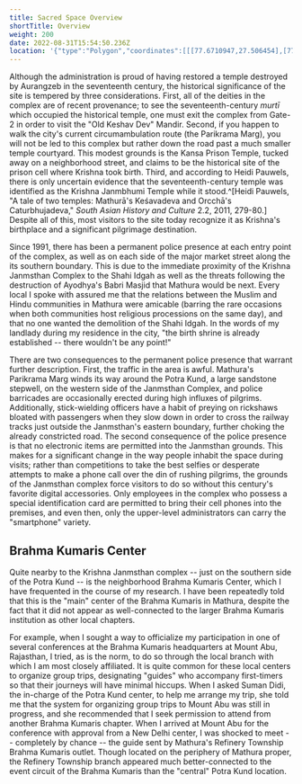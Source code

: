 ```yaml
---
title: Sacred Space Overview
shortTitle: Overview
weight: 200
date: 2022-08-31T15:54:50.236Z
location: '{"type":"Polygon","coordinates":[[[77.6710947,27.506454],[77.6689994,27.5064397],[77.6689994,27.5057652],[77.6687163,27.5051122],[77.6687244,27.504079],[77.6707549,27.5040144],[77.6710947,27.506454]]]}'
---
```

Although the administration is proud of having restored a temple destroyed by Aurangzeb in the seventeenth century, the historical significance of the site is tempered by three considerations. First, all of the deities in the complex are of recent provenance; to see the seventeenth-century _murtī_ which occupied the historical temple, one must exit the complex from Gate-2 in order to visit the "Old Keshav Dev" Mandir. Second, if you happen to walk the city's current circumambulation route (the Parikrama Marg), you will not be led to this complex but rather down the road past a much smaller temple courtyard. This modest grounds is the Kansa Prison Temple, tucked away on a neighborhood street, and claims to be the historical site of the prison cell where Krishna took birth. Third, and according to Heidi Pauwels, there is only uncertain evidence that the seventeenth-century temple was identified as the Krishna Janmbhumi Temple while it stood.^[Heidi Pauwels, "A tale of two temples: Mathurā's Keśavadeva and Orcchā's Caturbhujadeva," _South Asian History and Culture_ 2.2, 2011, 279-80.] Despite all of this, most visitors to the site today recognize it as Krishna's birthplace and a significant pilgrimage destination.



Since 1991, there has been a permanent police presence at each entry point of the complex, as well as on each side of the major market street along the its southern boundary. This is due to the immediate proximity of the Krishna Janmsthan Complex to the Shahi Idgah as well as the threats following the destruction of Ayodhya's Babri Masjid that Mathura would be next. Every local I spoke with assured me that the relations between the Muslim and Hindu communities in Mathura were amicable (barring the rare occasions when both communities host religious processions on the same day), and that no one wanted the demolition of the Shahi Idgah. In the words of my landlady during my residence in the city, "the birth shrine is already established -- there wouldn't be any point!"



There are two consequences to the permanent police presence that warrant further description. First, the traffic in the area is awful. Mathura's Parikrama Marg winds its way around the Potra Kund, a large sandstone stepwell, on the western side of the Janmsthan Complex, and police barricades are occasionally erected during high influxes of pilgrims. Additionally, stick-wielding officers have a habit of preying on rickshaws bloated with passengers when they slow down in order to cross the railway tracks just outside the Janmsthan's eastern boundary, further choking the already constricted road. The second consequence of the police presence is that no electronic items are permitted into the Janmsthan grounds. This makes for a significant change in the way people inhabit the space during visits; rather than competitions to take the best selfies or desperate attempts to make a phone call over the din of rushing pilgrims, the grounds of the Janmsthan complex force visitors to do so without this century's favorite digital accessories. Only employees in the complex who possess a special identification card are permitted to bring their cell phones into the premises, and even then, only the upper-level administrators can carry the "smartphone" variety.



## Brahma Kumaris Center



Quite nearby to the Krishna Janmsthan complex -- just on the southern side of the Potra Kund -- is the neighborhood Brahma Kumaris Center, which I have frequented in the course of my research. I have been repeatedly told that this is the "main" center of the Brahma Kumaris in Mathura, despite the fact that it did not appear as well-connected to the larger Brahma Kumaris institution as other local chapters.

For example, when I sought a way to officialize my participation in one of several conferences at the Brahma Kumaris headquarters at Mount Abu, Rajasthan, I tried, as is the norm, to do so through the local branch with which I am most closely affiliated. It is quite common for these local centers to organize group trips, designating "guides" who accompany first-timers so that their journeys will have minimal hiccups. When I asked Suman Didi, the in-charge of the Potra Kund center, to help me arrange my trip, she told me that the system for organizing group trips to Mount Abu was still in progress, and she recommended that I seek permission to attend from another Brahma Kumaris chapter. When I arrived at Mount Abu for the conference with approval from a New Delhi center, I was shocked to meet -- completely by chance -- the guide sent by Mathura's Refinery Township Brahma Kumaris outlet. Though located on the periphery of Mathura proper, the Refinery Township branch appeared much better-connected to the event circuit of the Brahma Kumaris than the "central" Potra Kund location.